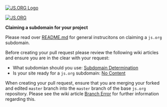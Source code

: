 [![JS.ORG Logo](http://logo.js.org/png/github_header.png)](http://js.org)

[![JS.ORG](https://img.shields.io/badge/js.org-+-FFE70B.svg?style=flat-square)](http://js.org)

**Claiming a subdomain for your project**

Please read over [README.md](https://github.com/js-org/js.org/blob/master/README.md) for general instrucitons on claiming a `js.org` subdomain.

Before creating your pull request please review the following wiki articles and ensure you are in the clear with your request:
* What subdomian should you use: [Subdomain Determination](https://github.com/js-org/js.org/wiki/Subdomain-Determination)
* Is your site ready for a `js.org` subdomain: [No Content](https://github.com/js-org/js.org/wiki/No-Content)

When creating your pull request, ensure that you are merging your forked and edited `master` branch into the `master` branch of the base `js.org` repository.
Please see the wiki article [Branch Error](https://github.com/js-org/js.org/wiki/Branch-Error) for further information regarding this.
